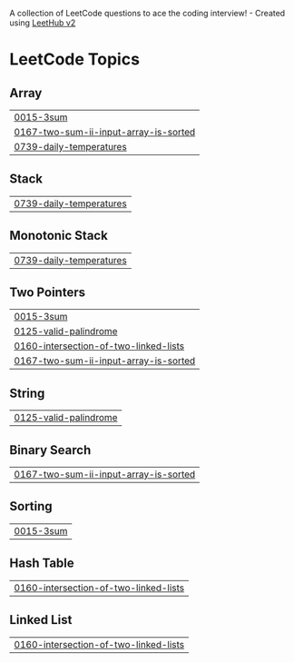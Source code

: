 A collection of LeetCode questions to ace the coding interview! - Created using [LeetHub v2](https://github.com/arunbhardwaj/LeetHub-2.0)
<!---LeetCode Topics Start-->
# LeetCode Topics
## Array
|  |
| ------- |
| [0015-3sum](https://github.com/mehant-kr/My-Leetcode-Solutions/tree/master/0015-3sum) |
| [0167-two-sum-ii-input-array-is-sorted](https://github.com/mehant-kr/My-Leetcode-Solutions/tree/master/0167-two-sum-ii-input-array-is-sorted) |
| [0739-daily-temperatures](https://github.com/mehant-kr/My-Leetcode-Solutions/tree/master/0739-daily-temperatures) |
## Stack
|  |
| ------- |
| [0739-daily-temperatures](https://github.com/mehant-kr/My-Leetcode-Solutions/tree/master/0739-daily-temperatures) |
## Monotonic Stack
|  |
| ------- |
| [0739-daily-temperatures](https://github.com/mehant-kr/My-Leetcode-Solutions/tree/master/0739-daily-temperatures) |
## Two Pointers
|  |
| ------- |
| [0015-3sum](https://github.com/mehant-kr/My-Leetcode-Solutions/tree/master/0015-3sum) |
| [0125-valid-palindrome](https://github.com/mehant-kr/My-Leetcode-Solutions/tree/master/0125-valid-palindrome) |
| [0160-intersection-of-two-linked-lists](https://github.com/mehant-kr/My-Leetcode-Solutions/tree/master/0160-intersection-of-two-linked-lists) |
| [0167-two-sum-ii-input-array-is-sorted](https://github.com/mehant-kr/My-Leetcode-Solutions/tree/master/0167-two-sum-ii-input-array-is-sorted) |
## String
|  |
| ------- |
| [0125-valid-palindrome](https://github.com/mehant-kr/My-Leetcode-Solutions/tree/master/0125-valid-palindrome) |
## Binary Search
|  |
| ------- |
| [0167-two-sum-ii-input-array-is-sorted](https://github.com/mehant-kr/My-Leetcode-Solutions/tree/master/0167-two-sum-ii-input-array-is-sorted) |
## Sorting
|  |
| ------- |
| [0015-3sum](https://github.com/mehant-kr/My-Leetcode-Solutions/tree/master/0015-3sum) |
## Hash Table
|  |
| ------- |
| [0160-intersection-of-two-linked-lists](https://github.com/mehant-kr/My-Leetcode-Solutions/tree/master/0160-intersection-of-two-linked-lists) |
## Linked List
|  |
| ------- |
| [0160-intersection-of-two-linked-lists](https://github.com/mehant-kr/My-Leetcode-Solutions/tree/master/0160-intersection-of-two-linked-lists) |
<!---LeetCode Topics End-->
